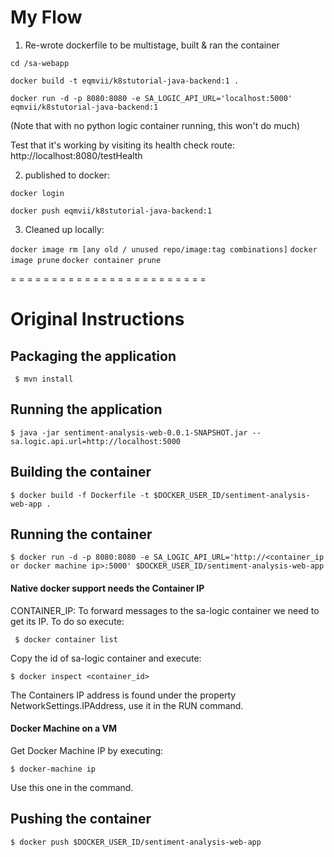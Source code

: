 # My Flow

1. Re-wrote dockerfile to be multistage, built & ran the container

```
cd /sa-webapp

docker build -t eqmvii/k8stutorial-java-backend:1 .

docker run -d -p 8080:8080 -e SA_LOGIC_API_URL='localhost:5000' eqmvii/k8stutorial-java-backend:1
```

(Note that with no python logic container running, this won't do much)

Test that it's working by visiting its health check route: http://localhost:8080/testHealth

2. published to docker:

`docker login`

`docker push eqmvii/k8stutorial-java-backend:1`

3. Cleaned up locally:

`docker image rm [any old / unused repo/image:tag combinations]`
`docker image prune`
`docker container prune`

= = = = = = = = = = = = = = = = = = = = = = = =

# Original Instructions

## Packaging the application
` $ mvn install`

## Running the application
` $ java -jar sentiment-analysis-web-0.0.1-SNAPSHOT.jar --sa.logic.api.url=http://localhost:5000 `

## Building the container
` $ docker build -f Dockerfile -t $DOCKER_USER_ID/sentiment-analysis-web-app . `

## Running the container
```
$ docker run -d -p 8080:8080 -e SA_LOGIC_API_URL='http://<container_ip or docker machine ip>:5000' $DOCKER_USER_ID/sentiment-analysis-web-app
```

#### Native docker support needs the Container IP
CONTAINER_IP: To forward messages to the sa-logic container we need to get  its IP. To do so execute:

` $ docker container list`

Copy the id of sa-logic container and execute:

` $ docker inspect <container_id> `

The Containers IP address is found under the property NetworkSettings.IPAddress, use it in the RUN command.

#### Docker Machine on a VM
Get Docker Machine IP by executing:

` $ docker-machine ip `

Use this one in the command.


## Pushing the container
` $ docker push $DOCKER_USER_ID/sentiment-analysis-web-app `


